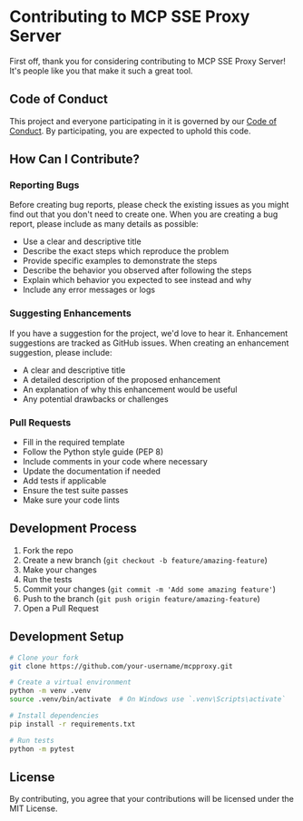 # Contributing to MCP SSE Proxy Server

First off, thank you for considering contributing to MCP SSE Proxy Server! It's people like you that make it such a great tool.

## Code of Conduct

This project and everyone participating in it is governed by our [Code of Conduct](CODE_OF_CONDUCT.md). By participating, you are expected to uphold this code.

## How Can I Contribute?

### Reporting Bugs

Before creating bug reports, please check the existing issues as you might find out that you don't need to create one. When you are creating a bug report, please include as many details as possible:

* Use a clear and descriptive title
* Describe the exact steps which reproduce the problem
* Provide specific examples to demonstrate the steps
* Describe the behavior you observed after following the steps
* Explain which behavior you expected to see instead and why
* Include any error messages or logs

### Suggesting Enhancements

If you have a suggestion for the project, we'd love to hear it. Enhancement suggestions are tracked as GitHub issues. When creating an enhancement suggestion, please include:

* A clear and descriptive title
* A detailed description of the proposed enhancement
* An explanation of why this enhancement would be useful
* Any potential drawbacks or challenges

### Pull Requests

* Fill in the required template
* Follow the Python style guide (PEP 8)
* Include comments in your code where necessary
* Update the documentation if needed
* Add tests if applicable
* Ensure the test suite passes
* Make sure your code lints

## Development Process

1. Fork the repo
2. Create a new branch (`git checkout -b feature/amazing-feature`)
3. Make your changes
4. Run the tests
5. Commit your changes (`git commit -m 'Add some amazing feature'`)
6. Push to the branch (`git push origin feature/amazing-feature`)
7. Open a Pull Request

## Development Setup

```bash
# Clone your fork
git clone https://github.com/your-username/mcpproxy.git

# Create a virtual environment
python -m venv .venv
source .venv/bin/activate  # On Windows use `.venv\Scripts\activate`

# Install dependencies
pip install -r requirements.txt

# Run tests
python -m pytest
```

## License

By contributing, you agree that your contributions will be licensed under the MIT License. 